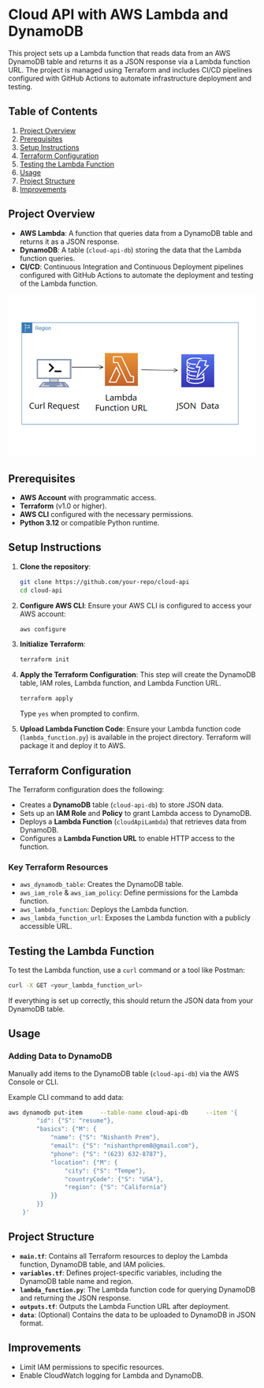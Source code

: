 
# Cloud API with AWS Lambda and DynamoDB

This project sets up a Lambda function that reads data from an AWS DynamoDB table and returns it as a JSON response via a Lambda function URL. The project is managed using Terraform and includes CI/CD pipelines configured with GitHub Actions to automate infrastructure deployment and testing.

## Table of Contents
1. [Project Overview](#project-overview)
2. [Prerequisites](#prerequisites)
3. [Setup Instructions](#setup-instructions)
4. [Terraform Configuration](#terraform-configuration)
5. [Testing the Lambda Function](#testing-the-lambda-function)
6. [Usage](#usage)
7. [Project Structure](#project-structure)
8. [Improvements](#improvements)

## Project Overview

- **AWS Lambda**: A function that queries data from a DynamoDB table and returns it as a JSON response.
- **DynamoDB**: A table (`cloud-api-db`) storing the data that the Lambda function queries.
- **CI/CD**: Continuous Integration and Continuous Deployment pipelines configured with GitHub Actions to automate the deployment and testing of the Lambda function.

![alt text](image.png)

## Prerequisites
- **AWS Account** with programmatic access.
- **Terraform** (v1.0 or higher).
- **AWS CLI** configured with the necessary permissions.
- **Python 3.12** or compatible Python runtime.

## Setup Instructions

1. **Clone the repository**:
   ```bash
   git clone https://github.com/your-repo/cloud-api
   cd cloud-api
   ```

2. **Configure AWS CLI**:
   Ensure your AWS CLI is configured to access your AWS account:
   ```bash
   aws configure
   ```

3. **Initialize Terraform**:
   ```bash
   terraform init
   ```

4. **Apply the Terraform Configuration**:
   This step will create the DynamoDB table, IAM roles, Lambda function, and Lambda Function URL.
   ```bash
   terraform apply
   ```
   Type `yes` when prompted to confirm.

5. **Upload Lambda Function Code**:
   Ensure your Lambda function code (`lambda_function.py`) is available in the project directory. Terraform will package it and deploy it to AWS.

## Terraform Configuration
The Terraform configuration does the following:

- Creates a **DynamoDB** table (`cloud-api-db`) to store JSON data.
- Sets up an **IAM Role** and **Policy** to grant Lambda access to DynamoDB.
- Deploys a **Lambda Function** (`cloudApiLambda`) that retrieves data from DynamoDB.
- Configures a **Lambda Function URL** to enable HTTP access to the function.

### Key Terraform Resources
- `aws_dynamodb_table`: Creates the DynamoDB table.
- `aws_iam_role` & `aws_iam_policy`: Define permissions for the Lambda function.
- `aws_lambda_function`: Deploys the Lambda function.
- `aws_lambda_function_url`: Exposes the Lambda function with a publicly accessible URL.

## Testing the Lambda Function
To test the Lambda function, use a `curl` command or a tool like Postman:

```bash
curl -X GET <your_lambda_function_url>
```

If everything is set up correctly, this should return the JSON data from your DynamoDB table.

## Usage
### Adding Data to DynamoDB
Manually add items to the DynamoDB table (`cloud-api-db`) via the AWS Console or CLI.

Example CLI command to add data:
```bash
aws dynamodb put-item     --table-name cloud-api-db     --item '{
        "id": {"S": "resume"},
        "basics": {"M": {
            "name": {"S": "Nishanth Prem"},
            "email": {"S": "nishanthprem8@gmail.com"},
            "phone": {"S": "(623) 632-8787"},
            "location": {"M": {
                "city": {"S": "Tempe"},
                "countryCode": {"S": "USA"},
                "region": {"S": "California"}
            }}
        }}
    }'
```

## Project Structure
- **`main.tf`**: Contains all Terraform resources to deploy the Lambda function, DynamoDB table, and IAM policies.
- **`variables.tf`**: Defines project-specific variables, including the DynamoDB table name and region.
- **`lambda_function.py`**: The Lambda function code for querying DynamoDB and returning the JSON response.
- **`outputs.tf`**: Outputs the Lambda Function URL after deployment.
- **`data`**: (Optional) Contains the data to be uploaded to DynamoDB in JSON format.

## Improvements

- Limit IAM permissions to specific resources.
- Enable CloudWatch logging for Lambda and DynamoDB.
